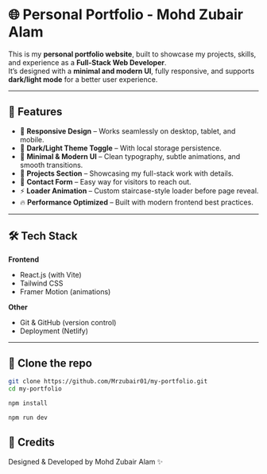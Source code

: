 # 🌐 Personal Portfolio - Mohd Zubair Alam

This is my **personal portfolio website**, built to showcase my projects, skills, and experience as a **Full-Stack Web Developer**.  
It’s designed with a **minimal and modern UI**, fully responsive, and supports **dark/light mode** for a better user experience.

---

## 🚀 Features

- 📱 **Responsive Design** – Works seamlessly on desktop, tablet, and mobile.
- 🌙 **Dark/Light Theme Toggle** – With local storage persistence.
- 🎨 **Minimal & Modern UI** – Clean typography, subtle animations, and smooth transitions.
- 📂 **Projects Section** – Showcasing my full-stack work with details.
- 📧 **Contact Form** – Easy way for visitors to reach out.
- ⚡ **Loader Animation** – Custom staircase-style loader before page reveal.
- 🔥 **Performance Optimized** – Built with modern frontend best practices.

---

## 🛠️ Tech Stack

**Frontend**

- React.js (with Vite)
- Tailwind CSS
- Framer Motion (animations)

**Other**

- Git & GitHub (version control)
- Deployment (Netlify)

---

## 📂 Clone the repo

```bash
git clone https://github.com/Mrzubair01/my-portfolio.git
cd my-portfolio
```

```bash
npm install
```

```bash
npm run dev
```

## 🌟 Credits

Designed & Developed by Mohd Zubair Alam ✨
